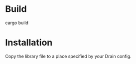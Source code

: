 # Build
cargo build

# Installation
Copy the library file to a place specified by your Drain config.
